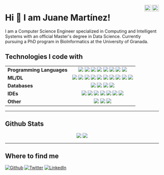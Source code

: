 <a href="https://twitter.com/JuaneMartinez99" target="_blank" rel="nofollow"><img align="right" alt="Juane's Twitter" width="22px" src="https://cdn.jsdelivr.net/npm/simple-icons@v3/icons/twitter.svg" /></a><a href="https://linkedin.com/in/juanemiliomartinez" target="_blank" rel="nofollow"><img align="right" alt="Juane's Linkdein" width="22px" src="https://cdn.jsdelivr.net/npm/simple-icons@v3/icons/linkedin.svg" /></a>

# Hi 👋 I am Juane Martínez! 
I am a Computer Science Engineer specialized in Computing and Intelligent Systems with an official Master's degree in Data Science. Currently pursuing a PhD program in BioInformatics at the University of Granada.

## Technologies I code with

<table>
  <thead align="center">
  </thead>
  <tbody>
    <tr>
      <td><b>Programming Languages</b></td>
      <td align="center">
       <img src="https://img.shields.io/badge/java-%23ED8B00.svg?&style=for-the-badge&logo=java&logoColor=white"/> 
       <img src="https://img.shields.io/badge/scala-%23DC322F.svg?style=for-the-badge&logo=scala&logoColor=white"/> 
       <img src="https://img.shields.io/badge/c%20-%2300599C.svg?&style=for-the-badge&logo=c&logoColor=white"/> 
       <img src="https://img.shields.io/badge/c++%20-%2300599C.svg?&style=for-the-badge&logo=c%2B%2B&logoColor=white"/> 
       <img src="https://img.shields.io/badge/r-%23276DC3.svg?style=for-the-badge&logo=r&logoColor=white"/> 
       <img src="https://img.shields.io/badge/python-3670A0?style=for-the-badge&logo=python&logoColor=ffdd54"/> 
       <img src="https://img.shields.io/badge/latex-%23008080.svg?&style=for-the-badge&logo=latex&logoColor=white"/>
       <img src="https://img.shields.io/badge/shell_script%20-%23121011.svg?&style=for-the-badge&logo=gnu-bash&logoColor=white"/> 
      </td>
    </tr>
    <tr>
      <td><b>ML/DL</b></td>
      <td align="center">
       <img src="https://img.shields.io/badge/scikit--learn-%23F7931E.svg?style=for-the-badge&logo=scikit-learn&logoColor=white"/>
       <img src="https://img.shields.io/badge/TensorFlow-%23FF6F00.svg?style=for-the-badge&logo=TensorFlow&logoColor=white"/>
       <img src="https://img.shields.io/badge/Keras-%23D00000.svg?style=for-the-badge&logo=Keras&logoColor=white"/>
       <img src="https://img.shields.io/badge/PyTorch-%23EE4C2C.svg?style=for-the-badge&logo=PyTorch&logoColor=white"/>
       <img src="https://img.shields.io/badge/pandas-%23150458.svg?style=for-the-badge&logo=pandas&logoColor=white"/> 
       <img src="https://img.shields.io/badge/SciPy-%230C55A5.svg?style=for-the-badge&logo=scipy&logoColor=%white"/>
       <img src="https://img.shields.io/badge/numpy-%23013243.svg?style=for-the-badge&logo=numpy&logoColor=white"/>
       <img src="https://img.shields.io/badge/opencv-%23white.svg?style=for-the-badge&logo=opencv&logoColor=white"/>
       <img src="https://img.shields.io/badge/mlflow-%23d9ead3.svg?style=for-the-badge&logo=numpy&logoColor=blue"/>
       <img src="https://img.shields.io/badge/Matplotlib-%23ffffff.svg?style=for-the-badge&logo=Matplotlib&logoColor=black"/>
      </td>
    </tr>
    <tr>
      <td><b>Databases</b></td>
      <td align="center">
       <img src="https://img.shields.io/badge/mysql-%2300f.svg?style=for-the-badge&logo=mysql&logoColor=white"/>
       <img src="https://img.shields.io/badge/sqlite-%2307405e.svg?style=for-the-badge&logo=sqlite&logoColor=white"/> 
       <img src="https://img.shields.io/badge/MariaDB-003545?style=for-the-badge&logo=mariadb&logoColor=white"/> 
       <img src="https://img.shields.io/badge/MongoDB-%234ea94b.svg?style=for-the-badge&logo=mongodb&logoColor=white"/>
      </td>
    </tr>
    <tr>
      <td><b>IDEs</b></td>
      <td align="center">
       <img src="https://img.shields.io/badge/jupyter-%23FA0F00.svg?style=for-the-badge&logo=jupyter&logoColor=white"/> 
       <img src="https://img.shields.io/badge/Visual%20Studio%20Code-0078d7.svg?style=for-the-badge&logo=visual-studio-code&logoColor=white"/> 
       <img src="https://img.shields.io/badge/RStudio-75AADB?style=for-the-badge&logo=RStudio&logoColor=white"/> 
       <img src="https://img.shields.io/badge/Android%20Studio-3DDC84.svg?style=for-the-badge&logo=android-studio&logoColor=white"/> 
       <img src="https://img.shields.io/badge/Spyder-838485?style=for-the-badge&logo=spyder%20ide&logoColor=maroon"/> 
       <img src="https://img.shields.io/badge/IntelliJIDEA-000000.svg?style=for-the-badge&logo=intellij-idea&logoColor=white"/> 
       <img src="https://img.shields.io/badge/pycharm-143?style=for-the-badge&logo=pycharm&logoColor=black&color=black&labelColor=green"/> 
      </td>
    </tr>
    <tr>
      <td><b>Other</b></td>
      <td align="center">
       <img src="https://img.shields.io/badge/Trello-%23026AA7.svg?style=for-the-badge&logo=Trello&logoColor=white"/>
       <img src="https://img.shields.io/badge/CMake-%23008FBA.svg?style=for-the-badge&logo=cmake&logoColor=white"/> 
       <img src="https://img.shields.io/badge/docker-%230db7ed.svg?style=for-the-badge&logo=docker&logoColor=white"/> 
      </td>
    </tr>
  </tbody>
</table>

---

## Github Stats

<p align = "center">
  <img src = "https://github-readme-stats.vercel.app/api?username=Juane99&show_icons=true&theme=algolia&line_height=27">
  <img src = "https://github-readme-stats.vercel.app/api/top-langs/?username=Juane99&theme=algolia&langs_count=10">
</p>

---

## Where to find me

<p><a href="https://github.com/Juane99" target="_blank"><img alt="Github" src="https://img.shields.io/badge/GitHub-%2312100E.svg?&style=for-the-badge&logo=Github&logoColor=white" /></a> <a href="https://twitter.com/JuaneMartinez99" target="_blank"><img alt="Twitter" src="https://img.shields.io/badge/twitter-%231DA1F2.svg?&style=for-the-badge&logo=twitter&logoColor=white" /></a> <a href="https://linkedin.com/in/juanemiliomartinez
" target="_blank"><img alt="LinkedIn" src="https://img.shields.io/badge/linkedin-%230077B5.svg?&style=for-the-badge&logo=linkedin&logoColor=white" /></a>
</p>
